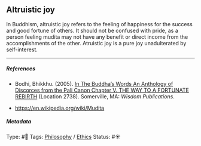 ## Altruistic joy

In Buddhism, altruistic joy refers to the feeling of happiness for the success and good fortune of others. It should not be confused with pride, as a person feeling mudita may not have any benefit or direct income from the accomplishments of the other. Atruistic joy is a pure joy unadulterated by self-interest.

---

##### References

* Bodhi, Bhikkhu. (2005). [In The Buddha’s Words An Anthology of Discorces from the Pali Canon Chapter V. THE WAY TO A FORTUNATE REBIRTH](In%20The%20Buddha%E2%80%99s%20Words%20An%20Anthology%20of%20Discorces%20from%20the%20Pali%20Canon%20Chapter%20V.%20THE%20WAY%20TO%20A%20FORTUNATE%20REBIRTH.md) (Location 2738). Somerville, MA: *Wisdom Publications*.

* https://en.wikipedia.org/wiki/Mudita

##### Metadata

Type: #🔴 
Tags: [Philosophy](Philosophy.md) / [Ethics](Ethics.md) 
Status: #☀️ 

